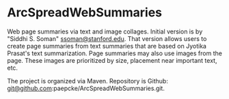 ArcSpreadWebSummaries
=====================

Web page summaries via text and image collages.  Initial version is by
"Siddhi S. Soman" <ssoman@stanford.edu>.  That version allows users to
create page summaries from text summaries that are based on Jyotika
Prasat's text summarization. Page summaries may also use images from
the page. These images are prioritized by size, placement near
important text, etc.

The project is organized via Maven. Repository is Github:
git@github.com:paepcke/ArcSpreadWebSummaries.git.



